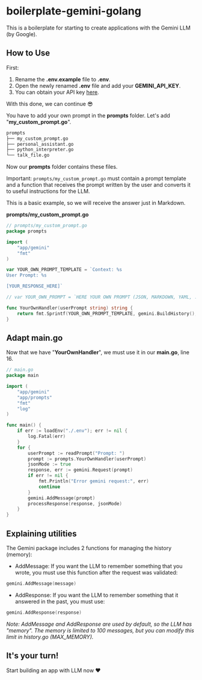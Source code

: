 # boilerplate-gemini-golang
This is a boilerplate for starting to create applications with the Gemini LLM (by Google).

## How to Use
First:
1. Rename the **.env.example** file to **.env**.
2. Open the newly renamed **.env** file and add your **GEMINI_API_KEY**.
3. You can obtain your API key [here](https://aistudio.google.com/app/apikey).

With this done, we can continue 😎

You have to add your own prompt in the **prompts** folder. Let's add "**my_custom_prompt.go**". 


```sh
prompts
├── my_custom_prompt.go
├── personal_assistant.go
├── python_interpreter.go
└── talk_file.go
```

Now our **prompts** folder contains these files.

Important: `prompts/my_custom_prompt.go` must contain a prompt template and a function that receives the prompt written by the user and converts it to useful instructions for the LLM.

This is a basic example, so we will receive the answer just in Markdown.

**prompts/my_custom_prompt.go**
```go
// prompts/my_custom_prompt.go
package prompts

import (
	"app/gemini"
	"fmt"
)

var YOUR_OWN_PROMPT_TEMPLATE = `Context: %s
User Prompt: %s

[YOUR_RESPONSE_HERE]`

// var YOUR_OWN_PROMPT = `HERE YOUR OWN PROMPT (JSON, MARKDOWN, YAML, ...)`

func YourOwnHandler(userPrompt string) string {
	return fmt.Sprintf(YOUR_OWN_PROMPT_TEMPLATE, gemini.BuildHistory(), userPrompt)
}
```

## Adapt main.go
Now that we have "**YourOwnHandler**", we must use it in our **main.go**, line 16.

```go
// main.go
package main

import (
	"app/gemini"
	"app/prompts"
	"fmt"
	"log"
)

func main() {
	if err := loadEnv("./.env"); err != nil {
		log.Fatal(err)
	}
	for {
		userPrompt := readPrompt("Prompt: ")
		prompt := prompts.YourOwnHandler(userPrompt)
		jsonMode := true
		response, err := gemini.Request(prompt)
		if err != nil {
			fmt.Println("Error gemini request:", err)
			continue
		}
		gemini.AddMessage(prompt)
		processResponse(response, jsonMode)
	}
}
```

## Explaining utilities
The Gemini package includes 2 functions for managing the history (memory):

- AddMessage: If you want the LLM to remember something that you wrote, you must use this function after the request was validated:
```go
gemini.AddMessage(message)
```
- AddResponse: If you want the LLM to remember something that it answered in the past, you must use:
```go
gemini.AddResponse(response)
```

_Note: AddMessage and AddResponse are used by default, so the LLM has "memory". The memory is limited to 100 messages, but you can modify this limit in history.go (MAX_MEMORY)._

## It's your turn!
Start building an app with LLM now ❤️
